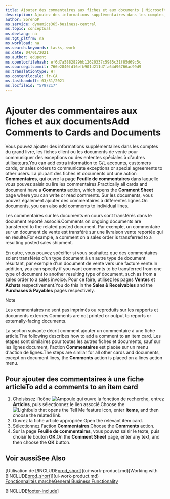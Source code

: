 ```yaml
---
title: Ajouter des commentaires aux fiches et aux documents | Microsoft Docs
description: Ajoutez des informations supplémentaires dans les comptes, les fiches client ou les documents de vente pour communiquer des ententes, telles qu'un prix spécial ou un mode de livraison, pour d'autres utilisateurs.
author: SorenGP
ms.service: dynamics365-business-central
ms.topic: conceptual
ms.devlang: na
ms.tgt_pltfrm: na
ms.workload: na
ms.search.keywords: tasks, work
ms.date: 04/01/2021
ms.author: edupont
ms.openlocfilehash: ef6d7a5882829bb12620337c5985c31f85d69c5c
ms.sourcegitcommit: 766e2840fd16efb901d211d7fa64d96766ac99d9
ms.translationtype: HT
ms.contentlocale: fr-CA
ms.lasthandoff: 03/31/2021
ms.locfileid: "5787217"
---
```

# <a name="add-comments-to-cards-and-documents"></a><span data-ttu-id="ce1b7-103">Ajouter des commentaires aux fiches et aux documents</span><span class="sxs-lookup"><span data-stu-id="ce1b7-103">Add Comments to Cards and Documents</span></span>
<span data-ttu-id="ce1b7-104">Vous pouvez ajouter des informations supplémentaires dans les comptes du grand livre, les fiches client ou les documents de vente pour communiquer des exceptions ou des ententes spéciales à d'autres utilisateurs.</span><span class="sxs-lookup"><span data-stu-id="ce1b7-104">You can add extra information to G/L accounts, customers cards, or sales orders to communicate exceptions or special agreements to other users.</span></span>
<span data-ttu-id="ce1b7-105">La plupart des fiches et documents ont une action **Commentaires**, qui ouvre la page **Feuille de commentaires** dans laquelle vous pouvez saisir ou lire les commentaires.</span><span class="sxs-lookup"><span data-stu-id="ce1b7-105">Practically all cards and document have a **Comments** action, which opens the **Comment Sheet** page where you can write or read comments.</span></span> <span data-ttu-id="ce1b7-106">Sur les documents, vous pouvez également ajouter des commentaires à différentes lignes.</span><span class="sxs-lookup"><span data-stu-id="ce1b7-106">On documents, you can also add comments to individual lines.</span></span>

<span data-ttu-id="ce1b7-107">Les commentaires sur les documents en cours sont transférés dans le document reporté associé.</span><span class="sxs-lookup"><span data-stu-id="ce1b7-107">Comments on ongoing documents are transferred to the related posted document.</span></span> <span data-ttu-id="ce1b7-108">Par exemple, un commentaire sur un document de vente est transféré sur une livraison vente reportée qui en résulte.</span><span class="sxs-lookup"><span data-stu-id="ce1b7-108">For example, a comment on a sales order is transferred to a resulting posted sales shipment.</span></span>

<span data-ttu-id="ce1b7-109">En outre, vous pouvez spécifier si vous souhaitez que des commentaires soient transférés d'un type document à un autre type de document résultant, par exemple d'un document de vente vers une facture vente.</span><span class="sxs-lookup"><span data-stu-id="ce1b7-109">In addition, you can specify if you want comments to be transferred from one type of document to another resulting type of document, such as from a sales order to a sales invoice.</span></span> <span data-ttu-id="ce1b7-110">Pour ce faire, utilisez les pages **Ventes** et **Achats** respectivement.</span><span class="sxs-lookup"><span data-stu-id="ce1b7-110">You do this in the **Sales & Receivables** and the **Purchases & Payables** pages respectively.</span></span>

> [!NOTE]
> <span data-ttu-id="ce1b7-111">Les commentaires ne sont pas imprimés ou reproduits sur les rapports et documents externes.</span><span class="sxs-lookup"><span data-stu-id="ce1b7-111">Comments are not printed or output to reports or externally-facing documents.</span></span>

<span data-ttu-id="ce1b7-112">La section suivante décrit comment ajouter un commentaire à une fiche article.</span><span class="sxs-lookup"><span data-stu-id="ce1b7-112">The following describes how to add a comment to an item card.</span></span> <span data-ttu-id="ce1b7-113">Les étapes sont similaires pour toutes les autres fiches et documents, sauf sur les lignes document, l'action **Commentaires** est placée sur un menu d'action de lignes.</span><span class="sxs-lookup"><span data-stu-id="ce1b7-113">The steps are similar for all other cards and documents, except on document lines, the **Comments** action is placed on a lines action menu.</span></span>

## <a name="to-add-a-comments-to-an-item-card"></a><span data-ttu-id="ce1b7-114">Pour ajouter des commentaires à une fiche article</span><span class="sxs-lookup"><span data-stu-id="ce1b7-114">To add a comments to an item card</span></span>
1. <span data-ttu-id="ce1b7-115">Choisissez l'icône ![Ampoule qui ouvre la fonction de recherche](media/ui-search/search_small.png "Dites-moi ce que vous voulez faire"), entrez **Articles**, puis sélectionnez le lien associé.</span><span class="sxs-lookup"><span data-stu-id="ce1b7-115">Choose the ![Lightbulb that opens the Tell Me feature](media/ui-search/search_small.png "Tell me what you want to do") icon, enter **Items**, and then choose the related link.</span></span>
2. <span data-ttu-id="ce1b7-116">Ouvrez la fiche article appropriée.</span><span class="sxs-lookup"><span data-stu-id="ce1b7-116">Open the relevant item card.</span></span>
3. <span data-ttu-id="ce1b7-117">Sélectionnez l'action **Commentaires**.</span><span class="sxs-lookup"><span data-stu-id="ce1b7-117">Choose the **Comments** action.</span></span>
4. <span data-ttu-id="ce1b7-118">Sur la page **Feuille de commentaires**, vous pouvez saisir le texte, puis choisir le bouton **OK**.</span><span class="sxs-lookup"><span data-stu-id="ce1b7-118">On the **Comment Sheet** page, enter any text, and then choose the **OK** button.</span></span>

## <a name="see-also"></a><span data-ttu-id="ce1b7-119">Voir aussi</span><span class="sxs-lookup"><span data-stu-id="ce1b7-119">See Also</span></span>
<span data-ttu-id="ce1b7-120">[Utilisation de [!INCLUDE[prod_short](includes/prod_short.md)]](ui-work-product.md)</span><span class="sxs-lookup"><span data-stu-id="ce1b7-120">[Working with [!INCLUDE[prod_short](includes/prod_short.md)]](ui-work-product.md)</span></span>  
[<span data-ttu-id="ce1b7-121">Fonctionnalités marché</span><span class="sxs-lookup"><span data-stu-id="ce1b7-121">General Business Functionality</span></span>](ui-across-business-areas.md)


[!INCLUDE[footer-include](includes/footer-banner.md)]